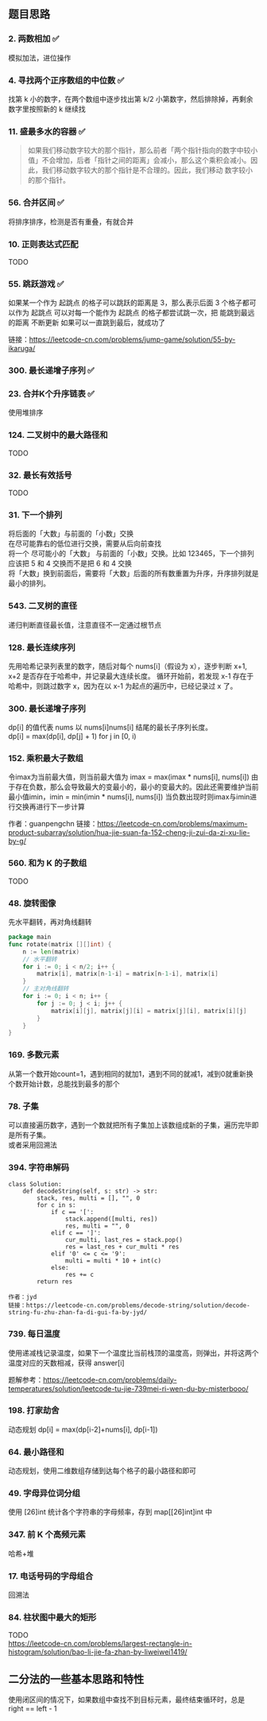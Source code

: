 ## 题目思路

### 2. 两数相加 ✅
模拟加法，进位操作  

### 4. 寻找两个正序数组的中位数 ✅
找第 k 小的数字，在两个数组中逐步找出第 k/2 小第数字，然后排除掉，再剩余数字里按照新的 k 继续找  

### 11. 盛最多水的容器 ✅
> 如果我们移动数字较大的那个指针，那么前者「两个指针指向的数字中较小值」不会增加，后者「指针之间的距离」会减小，那么这个乘积会减小。因此，我们移动数字较大的那个指针是不合理的。因此，我们移动 数字较小的那个指针。

### 56. 合并区间 ✅
将排序排序，检测是否有重叠，有就合并

### 10. 正则表达式匹配
TODO

### 55. 跳跃游戏 ✅
如果某一个作为 起跳点 的格子可以跳跃的距离是 3，那么表示后面 3 个格子都可以作为 起跳点
可以对每一个能作为 起跳点 的格子都尝试跳一次，把 能跳到最远的距离 不断更新
如果可以一直跳到最后，就成功了

链接：https://leetcode-cn.com/problems/jump-game/solution/55-by-ikaruga/

### 300. 最长递增子序列 ✅

### 23. 合并K个升序链表 ✅ 
使用堆排序

### 124. 二叉树中的最大路径和
TODO

### 32. 最长有效括号
TODO

### 31. 下一个排列
将后面的「大数」与前面的「小数」交换  
在尽可能靠右的低位进行交换，需要从后向前查找  
将一个 尽可能小的「大数」 与前面的「小数」交换。比如 123465，下一个排列应该把 5 和 4 交换而不是把 6 和 4 交换  
将「大数」换到前面后，需要将「大数」后面的所有数重置为升序，升序排列就是最小的排列。  

### 543. 二叉树的直径
递归判断直径最长值，注意直径不一定通过根节点

### 128. 最长连续序列
先用哈希记录列表里的数字，随后对每个 nums[i]（假设为 x），逐步判断 x+1, x+2 是否存在于哈希中，并记录最大连续长度。
循环开始前，若发现 x-1 存在于哈希中，则跳过数字 x，因为在以 x-1 为起点的遍历中，已经记录过 x 了。

### 300. 最长递增子序列
dp[i] 的值代表 nums 以 nums[i]nums[i] 结尾的最长子序列长度。  
dp[i] = max(dp[i], dp[j] + 1) for j in [0, i)  

### 152. 乘积最大子数组
令imax为当前最大值，则当前最大值为 imax = max(imax * nums[i], nums[i])
由于存在负数，那么会导致最大的变最小的，最小的变最大的。因此还需要维护当前最小值imin，imin = min(imin * nums[i], nums[i])
当负数出现时则imax与imin进行交换再进行下一步计算

作者：guanpengchn
链接：https://leetcode-cn.com/problems/maximum-product-subarray/solution/hua-jie-suan-fa-152-cheng-ji-zui-da-zi-xu-lie-by-g/

### 560. 和为 K 的子数组
TODO

### 48. 旋转图像
先水平翻转，再对角线翻转
```go
package main
func rotate(matrix [][]int) {
	n := len(matrix)
	// 水平翻转
	for i := 0; i < n/2; i++ {
		matrix[i], matrix[n-1-i] = matrix[n-1-i], matrix[i]
	}
	// 主对角线翻转
	for i := 0; i < n; i++ {
		for j := 0; j < i; j++ {
			matrix[i][j], matrix[j][i] = matrix[j][i], matrix[i][j]
		}
	}
}
```

### 169. 多数元素
从第一个数开始count=1，遇到相同的就加1，遇到不同的就减1，减到0就重新换个数开始计数，总能找到最多的那个

### 78. 子集
可以直接遍历数字，遇到一个数就把所有子集加上该数组成新的子集，遍历完毕即是所有子集。  
或者采用回溯法

### 394. 字符串解码
```
class Solution:
    def decodeString(self, s: str) -> str:
        stack, res, multi = [], "", 0
        for c in s:
            if c == '[':
                stack.append([multi, res])
                res, multi = "", 0
            elif c == ']':
                cur_multi, last_res = stack.pop()
                res = last_res + cur_multi * res
            elif '0' <= c <= '9':
                multi = multi * 10 + int(c)            
            else:
                res += c
        return res

作者：jyd
链接：https://leetcode-cn.com/problems/decode-string/solution/decode-string-fu-zhu-zhan-fa-di-gui-fa-by-jyd/
```
### 739. 每日温度
使用递减栈记录温度，如果下一个温度比当前栈顶的温度高，则弹出，并将这两个温度对应的天数相减，获得 answer[i]  

题解参考：https://leetcode-cn.com/problems/daily-temperatures/solution/leetcode-tu-jie-739mei-ri-wen-du-by-misterbooo/

### 198. 打家劫舍
动态规划 dp[i] = max(dp[i-2]+nums[i], dp[i-1])

### 64. 最小路径和
动态规划，使用二维数组存储到达每个格子的最小路径和即可

### 49. 字母异位词分组
使用 [26]int 统计各个字符串的字母频率，存到 map[[26]int]int 中

### 347. 前 K 个高频元素
哈希+堆

### 17. 电话号码的字母组合
回溯法

### 84. 柱状图中最大的矩形
TODO  
https://leetcode-cn.com/problems/largest-rectangle-in-histogram/solution/bao-li-jie-fa-zhan-by-liweiwei1419/

## 二分法的一些基本思路和特性  
使用闭区间的情况下，如果数组中查找不到目标元素，最终结束循环时，总是 right == left - 1